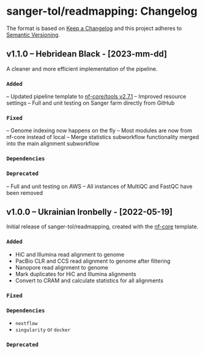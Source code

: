 # sanger-tol/readmapping: Changelog

The format is based on [Keep a Changelog](https://keepachangelog.com/en/1.0.0/)
and this project adheres to [Semantic Versioning](https://semver.org/spec/v2.0.0.html).

## v1.1.0 – Hebridean Black - [2023-mm-dd]

A cleaner and more efficient implementation of the pipeline.

### `Added`

– Updated pipeline template to [nf-core/tools v2.7.1](https://github.com/nf-core/tools/releases/tag/2.7.1)
– Improved resource settings
– Full and unit testing on Sanger farm directly from GitHub

### `Fixed`

– Genome indexing now happens on the fly
– Most modules are now from nf-core instead of local
– Merge statistics subworkflow functionality merged into the main alignment subworkflow

### `Dependencies`

### `Deprecated`

– Full and unit testing on AWS
– All instances of MultiQC and FastQC have been removed

## v1.0.0 – Ukrainian Ironbelly - [2022-05-19]

Initial release of sanger-tol/readmapping, created with the [nf-core](https://nf-co.re/) template.

### `Added`

- HiC and Illumina read alignment to genome
- PacBio CLR and CCS read alignment to genome after filtering
- Nanopore read alignment to genome
- Mark duplicates for HiC and Illumina alignments
- Convert to CRAM and calculate statistics for all alignments

### `Fixed`

### `Dependencies`

- `nextflow`
- `singularity` or `docker`

### `Deprecated`

